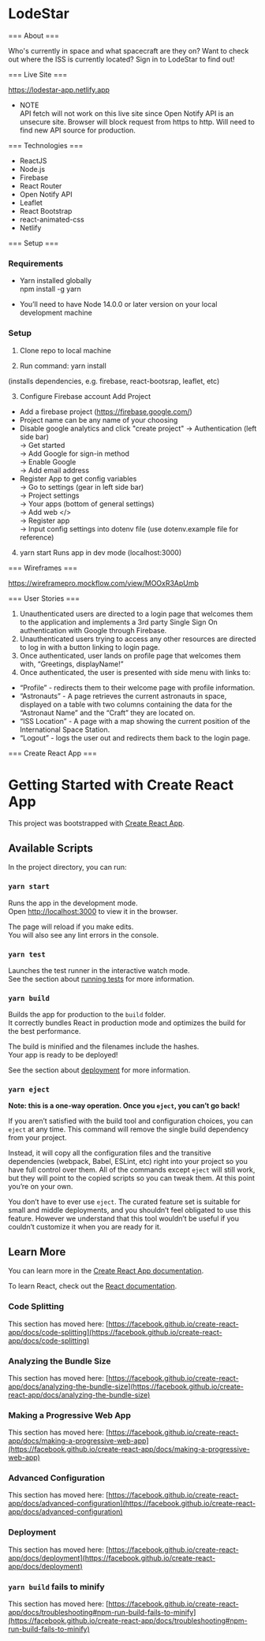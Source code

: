 # LodeStar 

=== About ===

  Who's currently in space and what spacecraft are they on? Want to check out where the ISS is currently located? Sign in to LodeStar to find out! 

=== Live Site ===

https://lodestar-app.netlify.app
* NOTE\
API fetch will not work on this live site since Open Notify API is an unsecure site.
Browser will block request from https to http.
Will need to find new API source for production.

=== Technologies ===

* ReactJS
* Node.js
* Firebase 
* React Router
* Open Notify API 
* Leaflet 
* React Bootstrap
* react-animated-css
* Netlify

=== Setup ===

### Requirements

* Yarn installed globally\
npm install -g yarn

* You’ll need to have Node 14.0.0 or later version on your local development machine

### Setup

1. Clone repo to local machine

2. Run command:
yarn install

(installs dependencies, e.g. firebase, react-bootsrap, leaflet, etc)

3. Configure Firebase account
Add Project
- Add a firebase project (https://firebase.google.com/)
- Project name can be any name of your choosing
- Disable google analytics and click "create project"
-> Authentication (left side bar)\
-> Get started\
-> Add Google for sign-in method\
-> Enable Google\
-> Add email address
- Register App to get config variables\
-> Go to settings (gear in left side bar)\
-> Project settings\
-> Your apps (bottom of general settings)\
-> Add web </>\
-> Register app\
-> Input config settings into dotenv file (use dotenv.example file for reference)

4. yarn start
Runs app in dev mode (localhost:3000)

=== Wireframes ===

https://wireframepro.mockflow.com/view/MOOxR3ApUmb

=== User Stories ===

1. Unauthenticated users are directed to a login page that welcomes them to the application and implements a 3rd party Single Sign On authentication with Google through Firebase.
2. Unauthenticated users trying to access any other resources are directed to log in with a button linking to login page. 
3. Once authenticated, user lands on profile page that welcomes them with, “Greetings, displayName!”
4. Once authenticated, the user is presented with side menu with links to:
- “Profile” - redirects them to their welcome page with profile information.
- “Astronauts” - A page retrieves the current astronauts in space, displayed on a table with two columns containing the data for the “Astronaut Name” and the “Craft” they are located on.
- “ISS Location” - A page with a map showing the current position of the International Space Station.
- “Logout” - logs the user out and redirects them back to the login page.

=== Create React App ===

# Getting Started with Create React App

This project was bootstrapped with [Create React App](https://github.com/facebook/create-react-app).

## Available Scripts

In the project directory, you can run:

### `yarn start`

Runs the app in the development mode.\
Open [http://localhost:3000](http://localhost:3000) to view it in the browser.

The page will reload if you make edits.\
You will also see any lint errors in the console.

### `yarn test`

Launches the test runner in the interactive watch mode.\
See the section about [running tests](https://facebook.github.io/create-react-app/docs/running-tests) for more information.

### `yarn build`

Builds the app for production to the `build` folder.\
It correctly bundles React in production mode and optimizes the build for the best performance.

The build is minified and the filenames include the hashes.\
Your app is ready to be deployed!

See the section about [deployment](https://facebook.github.io/create-react-app/docs/deployment) for more information.

### `yarn eject`

**Note: this is a one-way operation. Once you `eject`, you can’t go back!**

If you aren’t satisfied with the build tool and configuration choices, you can `eject` at any time. This command will remove the single build dependency from your project.

Instead, it will copy all the configuration files and the transitive dependencies (webpack, Babel, ESLint, etc) right into your project so you have full control over them. All of the commands except `eject` will still work, but they will point to the copied scripts so you can tweak them. At this point you’re on your own.

You don’t have to ever use `eject`. The curated feature set is suitable for small and middle deployments, and you shouldn’t feel obligated to use this feature. However we understand that this tool wouldn’t be useful if you couldn’t customize it when you are ready for it.

## Learn More

You can learn more in the [Create React App documentation](https://facebook.github.io/create-react-app/docs/getting-started).

To learn React, check out the [React documentation](https://reactjs.org/).

### Code Splitting

This section has moved here: [https://facebook.github.io/create-react-app/docs/code-splitting](https://facebook.github.io/create-react-app/docs/code-splitting)

### Analyzing the Bundle Size

This section has moved here: [https://facebook.github.io/create-react-app/docs/analyzing-the-bundle-size](https://facebook.github.io/create-react-app/docs/analyzing-the-bundle-size)

### Making a Progressive Web App

This section has moved here: [https://facebook.github.io/create-react-app/docs/making-a-progressive-web-app](https://facebook.github.io/create-react-app/docs/making-a-progressive-web-app)

### Advanced Configuration

This section has moved here: [https://facebook.github.io/create-react-app/docs/advanced-configuration](https://facebook.github.io/create-react-app/docs/advanced-configuration)

### Deployment

This section has moved here: [https://facebook.github.io/create-react-app/docs/deployment](https://facebook.github.io/create-react-app/docs/deployment)

### `yarn build` fails to minify

This section has moved here: [https://facebook.github.io/create-react-app/docs/troubleshooting#npm-run-build-fails-to-minify](https://facebook.github.io/create-react-app/docs/troubleshooting#npm-run-build-fails-to-minify)
